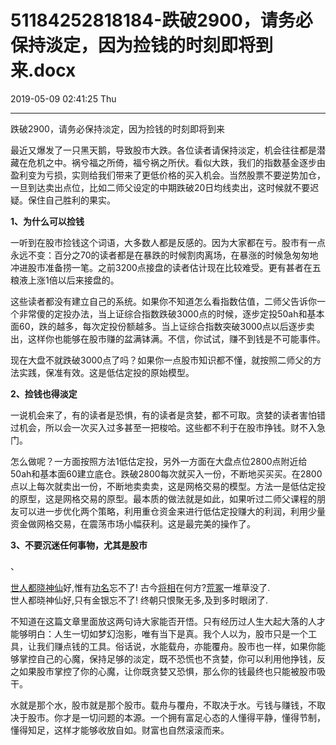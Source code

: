 # 51184252818184-跌破2900，请务必保持淡定，因为捡钱的时刻即将到来.docx

2019-05-09 02:41:25 Thu

----

跌破2900，请务必保持淡定，因为捡钱的时刻即将到来

最近又爆发了一只黑天鹅，导致股市大跌。各位读者请保持淡定，机会往往都是潜藏在危机之中。祸兮福之所倚，福兮祸之所伏。看似大跌，我们的指数基金逐步由盈利变为亏损，实则给我们带来了更低价格的买入机会。当然股票不要逆势加仓，一旦到达卖出点位，比如二师父设定的中期跌破20日均线卖出，这时候就不要迟疑。保住自己胜利的果实。

__1、为什么可以捡钱__

一听到在股市捡钱这个词语，大多数人都是反感的。因为大家都在亏。股市有一点永远不变：百分之70的读者都是在暴跌的时候割肉离场，在暴涨的时候急匆匆地冲进股市准备捞一笔。之前3200点接盘的读者估计现在比较难受。更有甚者在五粮液上涨1倍以后来接盘的。

这些读者都没有建立自己的系统。如果你不知道怎么看指数估值，二师父告诉你一个非常傻的定投办法，当上证综合指数跌破3000点的时候，逐步定投50ah和基本面60，跌的越多，每次定投份额越多。当上证综合指数突破3000点以后逐步卖出，这样你也能够在股市赚的盆满钵满。不信，你试试，赚不到钱是不可能事件。

现在大盘不就跌破3000点了吗？如果你一点股市知识都不懂，就按照二师父的方法实践，保准有效。这是低估定投的原始模型。

__2、捡钱也得淡定__

一说机会来了，有的读者是恐惧，有的读者是贪婪，都不可取。贪婪的读者害怕错过机会，所以会一次买入过多甚至一把梭哈。这些都不利于在股市挣钱。财不入急门。

怎么做呢？一方面按照方法1低估定投，另外一方面在大盘点位2800点附近给50ah和基本面60建立底仓。跌破2800每次就买入一份，不断地买买买。在2800点以上每次就卖出一份，不断地卖卖卖，这是网格交易的模型。方法一是低估定投的原型，这是网格交易的原型。最本质的做法就是如此，如果听过二师父课程的朋友可以进一步优化两个策略，利用重仓资金来进行低估定投赚大的利润，利用少量资金做网格交易，在震荡市场小幅获利。这是最完美的操作了。

__3、不要沉迷任何事物，尤其是股市__

、

[世人](http://www.so.com/s?q=%E4%B8%96%E4%BA%BA&ie=utf-8&src=internal_wenda_recommend_textn)[都晓](http://www.so.com/s?q=%E9%83%BD%E6%99%93&ie=utf-8&src=internal_wenda_recommend_textn)[神仙](http://www.so.com/s?q=%E7%A5%9E%E4%BB%99&ie=utf-8&src=internal_wenda_recommend_textn)好,惟有[功名](http://www.so.com/s?q=%E5%8A%9F%E5%90%8D&ie=utf-8&src=internal_wenda_recommend_textn)忘不了\! 古今[将相](http://www.so.com/s?q=%E5%B0%86%E7%9B%B8&ie=utf-8&src=internal_wenda_recommend_textn)在何方?[荒冢](http://www.so.com/s?q=%E8%8D%92%E5%86%A2&ie=utf-8&src=internal_wenda_recommend_textn)一堆草没了\.   
世人都晓神仙好,只有金银忘不了\! 终朝只恨聚无多,及到多时眼闭了\.

不知道在这篇文章里面放这两句诗大家能否开悟。只有经历过人生大起大落的人才能够明白：人生一切如梦幻泡影，唯有当下是真。我个人以为，股市只是一个工具，让我们赚点钱的工具。俗话说，水能载舟，亦能覆舟。股市也一样，如果你能够掌控自己的心魔，保持足够的淡定，既不恐慌也不贪婪，你可以利用他挣钱，反之如果股市掌控了你的心魔，让你既贪婪又恐惧，那么你的钱最终也只能被股市吸干。

水就是那个水，股市就是那个股市。载舟与覆舟，不取决于水。亏钱与赚钱，不取决于股市。你才是一切问题的本源。一个拥有富足心态的人懂得平静，懂得节制，懂得知足，这样才能够收放自如。财富也自然滚滚而来。

